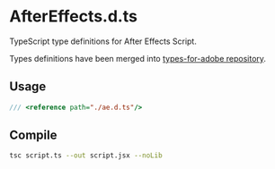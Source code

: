 # AfterEffects.d.ts

TypeScript type definitions for After Effects Script.

Types definitions have been merged into [types-for-adobe repository](https://github.com/pravdomil/types-for-adobe).

## Usage
```ts
/// <reference path="./ae.d.ts"/>
```

## Compile
```bash
tsc script.ts --out script.jsx --noLib
```
